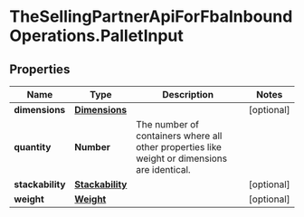 # TheSellingPartnerApiForFbaInboundOperations.PalletInput

## Properties

Name | Type | Description | Notes
------------ | ------------- | ------------- | -------------
**dimensions** | [**Dimensions**](Dimensions.md) |  | [optional] 
**quantity** | **Number** | The number of containers where all other properties like weight or dimensions are identical. | 
**stackability** | [**Stackability**](Stackability.md) |  | [optional] 
**weight** | [**Weight**](Weight.md) |  | [optional] 


